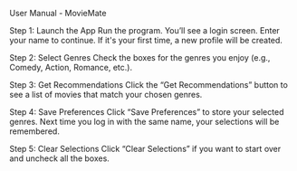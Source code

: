 User Manual - MovieMate

Step 1: Launch the App
Run the program. You’ll see a login screen. Enter your name to continue. If it's your first time, a new profile will be created.

Step 2: Select Genres
Check the boxes for the genres you enjoy (e.g., Comedy, Action, Romance, etc.).

Step 3: Get Recommendations
Click the “Get Recommendations” button to see a list of movies that match your chosen genres.

Step 4: Save Preferences
Click “Save Preferences” to store your selected genres. Next time you log in with the same name, your selections will be remembered.

Step 5: Clear Selections
Click “Clear Selections” if you want to start over and uncheck all the boxes.
